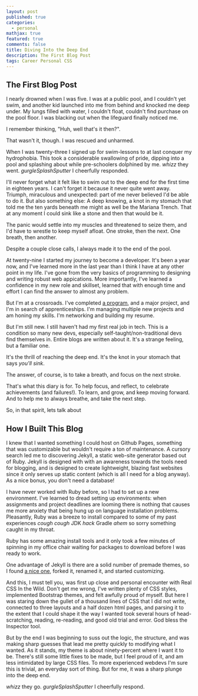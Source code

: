 ```yaml
---
layout: post
published: true
categories:
  - personal
mathjax: true
featured: true
comments: false
title: Diving Into the Deep End
description: The First Blog Post
tags: Career Personal CSS
---
```

The First Blog Post
-------------------

I nearly drowned when I was five. I was at a public pool, and I couldn't yet swim, and another kid launched into me from behind and knocked me deep under. My lungs filled with water, I couldn't float, couldn't find purchase on the pool floor. I was blacking out when the lifeguard finally noticed me. 

I remember thinking, "Huh, well that's it then?". 

That wasn't it, though. I was rescued and unharmed. 

When I was twenty-three I signed up for swim-lessons to at last conquer my hydrophobia. This took a considerable swallowing of pride, dipping into a pool and splashing about while pre-schoolers dolphined by me. *whizz* they went. *gurgleSplashSputter* I cheerfully responded. 

I'll never forget what it felt like to swim out to the deep end for the first time in eighteen years. I can't forget it because it never quite went away. Triumph, miraculous and unexpected: part of me never believed I'd be able to do it. But also something else: A deep knowing, a knot in my stomach that told me the ten yards beneath me might as well be the Mariana Trench. That at any moment I could sink like a stone and then that would be it.

The panic would settle into my muscles and threatened to seize them, and I'd have to wrestle to keep myself afloat. One stroke, then the next. One breath, then another. 

Despite a couple close calls, I always made it to the end of the pool. 

At twenty-nine I started my journey to become a developer. It's been a year now, and I've learned more in the last year than I think I have at any other point in my life. I've gone from the very basics of programming to designing and writing robust web appications. More importantly, I've learned a confidence in my new role and skillset, learned that with enough time and effort I can find the answer to almost any problem. 

But I'm at a crossroads. I've completed [a program](https://www.launchcode.org/summerofcode), and a major project, and I'm in search of apprenticeships. I'm managing multiple new projects and am honing my skills. I'm networking and building my resume. 

But I'm still new. I still haven't had my first real job in tech. This is a condition so many new devs, especially self-taught/non-traditional devs find themselves in. Entire blogs are written about it. It's a strange feeling, but a familiar one. 

It's the thrill of reaching the deep end. It's the knot in your stomach that says *you'll sink*. 

The answer, of course, is to take a  breath, and focus on the next stroke. 

That's what this diary is for. To help focus, and reflect, to celebrate achievements (and failures!). To learn, and grow, and keep moving forward. And to help me to always breathe, and take the next step. 

So, in that spirit, lets talk about

How I Built This Blog
---------------------

I knew that I wanted something I could host on Github Pages, something that was customizable but wouldn't require a ton of maintenance. A cursory search led me to discovering Jekyll, a static web-site generator based out of Ruby. Jekyll is designed with with an awareness towards the tools need for blogging, and is designed to create lightweight, blazing fast websites since it only serves up static content (which is all I need for a blog anyway). As a nice bonus, you don't need a database!

I have never worked with Ruby before, so I had to set up a new environment. I've learned to dread setting up environments: when assignments and project deadlines are looming there is nothing that causes me more anxiety that being hung up on language installation problems. Pleasantly, Ruby was a breeze to install compared to some of my past experiences *cough* *cough* JDK *hack* Gradle *ahem* so sorry something caught in my throat. 

Ruby has some amazing install tools and it only took a few minutes of spinning in my office chair waiting for packages to download before I was ready to work.

One advantage of Jekyll is there are a solid number of premade themes, so I found [a nice one](https://github.com/hmfaysal/Notepad), forked it, renamed it, and started customizing. 

And this, I must tell you, was first up close and personal encounter with Real CSS In the Wild. Don't get me wrong, I've written plenty of CSS styles, implemented Bootstrap themes, and felt awfully proud of myself. But here I was staring down the gullet of a thousand lines of CSS that I did not write, connected to three layouts and a half dozen html pages, and parsing it to the extent that I could shape it the way I wanted took several hours of head-scratching, reading, re-reading, and good old trial and error. God bless the Inspector tool. 

But by the end I was beginning to suss out the logic, the structure, and was making sharp guesses that lead me pretty quickly to modifying what I wanted. As it stands, my theme is about ninety-percent where I want it to be. There's still some little fixes to be made, but I feel proud of it, and am less intimidated by large CSS files.  To more experienced webdevs I'm sure this is trivial, an everyday sort of thing.  But for me, it was a sharp plunge into the deep end. 

*whizz* they go.
*gurgleSplashSputter* I cheerfully respond.

